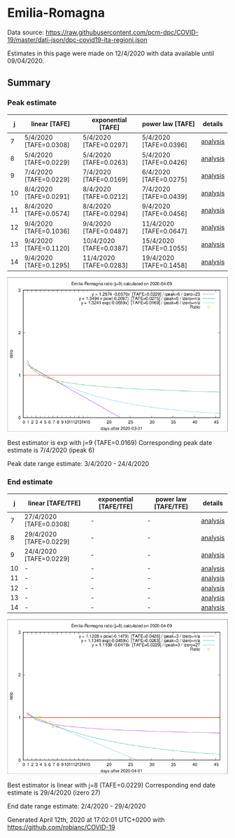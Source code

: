 # Emilia-Romagna


Data source: https://raw.githubusercontent.com/pcm-dpc/COVID-19/master/dati-json/dpc-covid19-ita-regioni.json

Estimates in this page were made on 12/4/2020 with data available until 09/04/2020.


## Summary 

### Peak estimate 
|j|linear [TAFE]|exponential [TAFE]|power law [TAFE]|details|
|---|----|-----------|---------|-------|
|7|5/4/2020 [TAFE=0.0308]|5/4/2020 [TAFE=0.0297]|5/4/2020 [TAFE=0.0396]|[analysis](COVID-19_emilia-romagna_j7_2020-04-09.md)|
|8|5/4/2020 [TAFE=0.0229]|5/4/2020 [TAFE=0.0263]|5/4/2020 [TAFE=0.0426]|[analysis](COVID-19_emilia-romagna_j8_2020-04-09.md)|
|9|7/4/2020 [TAFE=0.0229]|7/4/2020 [TAFE=0.0169]|6/4/2020 [TAFE=0.0275]|[analysis](COVID-19_emilia-romagna_j9_2020-04-09.md)|
|10|8/4/2020 [TAFE=0.0291]|8/4/2020 [TAFE=0.0212]|7/4/2020 [TAFE=0.0439]|[analysis](COVID-19_emilia-romagna_j10_2020-04-09.md)|
|11|8/4/2020 [TAFE=0.0574]|8/4/2020 [TAFE=0.0294]|9/4/2020 [TAFE=0.0456]|[analysis](COVID-19_emilia-romagna_j11_2020-04-09.md)|
|12|9/4/2020 [TAFE=0.1036]|9/4/2020 [TAFE=0.0487]|11/4/2020 [TAFE=0.0647]|[analysis](COVID-19_emilia-romagna_j12_2020-04-09.md)|
|13|9/4/2020 [TAFE=0.1120]|10/4/2020 [TAFE=0.0387]|15/4/2020 [TAFE=0.1055]|[analysis](COVID-19_emilia-romagna_j13_2020-04-09.md)|
|14|9/4/2020 [TAFE=0.1295]|11/4/2020 [TAFE=0.0283]|19/4/2020 [TAFE=0.1458]|[analysis](COVID-19_emilia-romagna_j14_2020-04-09.md)|

![best peak estimate](COVID-19_emilia-romagna_j9_2020-04-09.png)

Best estimator is exp with j=9 (TAFE=0.0169)
Corresponding peak date estimate is 7/4/2020 (ipeak 6)


Peak date range estimate: 3/4/2020 - 24/4/2020

### End estimate 
|j|linear [TAFE/TFE]|exponential [TAFE/TFE]|power law [TAFE/TFE]|details|
|---|----|-----------|---------|-------|
|7|27/4/2020 [TAFE=0.0308]|-|-|[analysis](COVID-19_emilia-romagna_j7_2020-04-09.md)|
|8|29/4/2020 [TAFE=0.0229]|-|-|[analysis](COVID-19_emilia-romagna_j8_2020-04-09.md)|
|9|24/4/2020 [TAFE=0.0229]|-|-|[analysis](COVID-19_emilia-romagna_j9_2020-04-09.md)|
|10|-|-|-|[analysis](COVID-19_emilia-romagna_j10_2020-04-09.md)|
|11|-|-|-|[analysis](COVID-19_emilia-romagna_j11_2020-04-09.md)|
|12|-|-|-|[analysis](COVID-19_emilia-romagna_j12_2020-04-09.md)|
|13|-|-|-|[analysis](COVID-19_emilia-romagna_j13_2020-04-09.md)|
|14|-|-|-|[analysis](COVID-19_emilia-romagna_j14_2020-04-09.md)|

![best zero estimate](COVID-19_emilia-romagna_j8_2020-04-09.png)

Best estimator is linear with j=8 (TAFE=0.0229)
Corresponding end date estimate is 29/4/2020 (izero 27)


End date range estimate: 2/4/2020 - 29/4/2020

Generated April 12th, 2020 at 17:02:01 UTC+0200 with https://github.com/robianc/COVID-19
